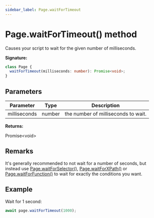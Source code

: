 ```yaml
---
sidebar_label: Page.waitForTimeout
---
```


# Page.waitForTimeout() method

Causes your script to wait for the given number of milliseconds.

**Signature:**

```typescript
class Page {
  waitForTimeout(milliseconds: number): Promise<void>;
}
```

## Parameters

| Parameter    | Type   | Description                         |
| ------------ | ------ | ----------------------------------- |
| milliseconds | number | the number of milliseconds to wait. |

**Returns:**

Promise&lt;void&gt;

## Remarks

It's generally recommended to not wait for a number of seconds, but instead use [Page.waitForSelector()](./puppeteer.page.waitforselector.md), [Page.waitForXPath()](./puppeteer.page.waitforxpath.md) or [Page.waitForFunction()](./puppeteer.page.waitforfunction.md) to wait for exactly the conditions you want.

## Example

Wait for 1 second:

```ts
await page.waitForTimeout(1000);
```
